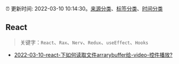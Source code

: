 :alarm_clock: 更新时间: 2022-03-10 10:14:30。[来源分类](../README.md)、[标签分类](../TAGS.md)、[时间分类](../TIMELINE.md)

## React


> 关键字：`React`、`Rax`、`Nerv`、`Redux`、`useEffect`、`Hooks`



- [2022-03-10-react-下如何读取文件arrarybuffer给-video-控件播放?](https://www.v2ex.com/t/839473) 